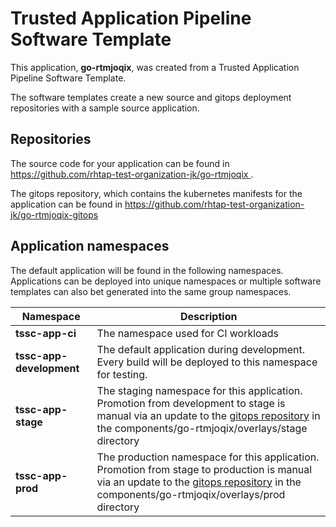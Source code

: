 # Trusted Application Pipeline Software Template

This application, **go-rtmjoqix**, was created from a Trusted Application Pipeline Software Template.

The software templates create a new source and gitops deployment repositories with a sample source application. 

## Repositories

The source code for your application can be found in [https://github.com/rhtap-test-organization-jk/go-rtmjoqix ](https://github.com/rhtap-test-organization-jk/go-rtmjoqix ).
 
The gitops repository, which contains the kubernetes manifests for the application can be found in 
[https://github.com/rhtap-test-organization-jk/go-rtmjoqix-gitops ](https://github.com/rhtap-test-organization-jk/go-rtmjoqix-gitops ) 

## Application namespaces 

The default application will be found in the following namespaces. Applications can be deployed into unique namespaces or multiple software templates can also bet generated into the same group namespaces.  

|  Namespace   |  Description   |  
| -------- | -------- |
| **tssc-app-ci** | The namespace used for CI workloads |
| **tssc-app-development** | The default application during development. Every build will be deployed to this namespace for testing. |
| **tssc-app-stage** | The staging namespace for this application. Promotion from development to stage is manual via an update to the [gitops repository](https://github.com/rhtap-test-organization-jk/go-rtmjoqix-gitops ) in the components/go-rtmjoqix/overlays/stage directory |
| **tssc-app-prod** | The production namespace for this application. Promotion from stage to production is manual via an update to the [gitops repository](https://github.com/rhtap-test-organization-jk/go-rtmjoqix-gitops ) in the components/go-rtmjoqix/overlays/prod directory |